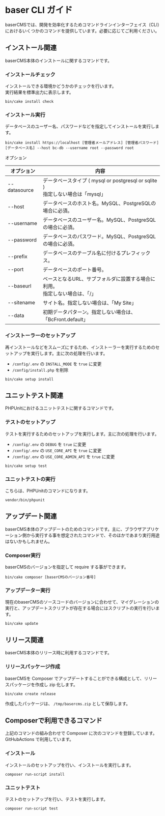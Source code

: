 # baser CLI ガイド

baserCMSでは、開発を効率化するためコマンドラインインターフェイス（CLI）におけるいくつかのコマンドを提供しています。必要に応じてご利用ください。


## インストール関連
baserCMS本体のインストールに関するコマンドです。

### インストールチェック
インストールできる環境かどうかのチェックを行います。  
実行結果を標準出力に表示します。

```shell
bin/cake install check
```

### インストール実行
データベースのユーザー名、パスワードなどを指定してインストールを実行します。

```shell
bin/cake install https://localhost [管理者メールアドレス] [管理者パスワード] [データベース名] --host bc-db --username root --password root
```

オプション

| オプション        | 内容                                                             |
|--------------|----------------------------------------------------------------|
| --datasource | データベースタイプ ( mysql or postgresql or sqlite )<br>指定しない場合は「mysql」 |
| --host       | データベースのホスト名。MySQL、PostgreSQLの場合に必須。                            |
| --username   | データベースのユーザー名。MySQL、PostgreSQLの場合に必須。                           |
| --password   | データベースのパスワード。MySQL、PostgreSQLの場合に必須。                           |
| --prefix     | データベースのテーブル名に付けるプレフィックス。                                       |
| --port       | データベースのポート番号。                                                  |
| --baseurl    | ベースとなるURL、サブフォルダに設置する場合に利用。<br>指定しない場合は、「/」                    |
| --sitename   | サイト名。指定しない場合は、「My Site」                                        |
| --data       | 初期データパターン。指定しない場合は、「BcFront.default」                           |

### インストーラーのセットアップ
再インストールなどをスムーズにするため、インストーラーを実行するためのセットアップを実行します。主に次の処理を行います。

- `/config/.env` の `INSTALL_MODE` を `true` に変更
- `/config/install.php` を削除

```shell
bin/cake setup install
```


## ユニットテスト関連
PHPUnitにおけるユニットテストに関するコマンドです。

### テストのセットアップ
テストを実行するためのセットアップを実行します。主に次の処理を行います。

- `/config/.env` の `DEBUG` を `true` に変更
- `/config/.env` の `USE_CORE_API` を `true` に変更
- `/config/.env` の `USE_CORE_ADMIN_API` を `true` に変更

```shell
bin/cake setup test
```

### ユニットテストの実行
こちらは、PHPUnitのコマンドになります。

```shell
vendor/bin/phpunit
```


## アップデート関連
baserCMS本体のアップデートのためのコマンドです。主に、ブラウザアプリケーション側から実行する事を想定されたコマンドで、そのほかであまり実行用途はないかもしれません。

### Composer実行

baserCMSのバージョンを指定して require する事ができます。  

```shell
bin/cake composer [baserCMSのバージョン番号]
```

### アップデーター実行

現在のbaserCMSのソースコードのバージョンに合わせて、マイグレーションの実行と、アップデートスクリプトが存在する場合にはスクリプトの実行を行います。  

```shell
bin/cake update
```

## リリース関連
baserCMS本体のリリース時に利用するコマンドです。

### リリースパッケージ作成
baserCMSを Composer でアップデートすることができる構成として、リリースパッケージを作成し zip 化します。

```shell
bin/cake create release
```
作成したパッケージは、 `/tmp/basercms.zip` として保存します。


## Composerで利用できるコマンド

上記のコマンドの組み合わせで Composer に次のコマンドを登録しています。  
GitHubActions で利用しています。

### インストール
インストールのセットアップを行い、インストールを実行します。
```shell
composer run-script install
```

### ユニットテスト
テストのセットアップを行い、テストを実行します。
```shell
composer run-script test
```

